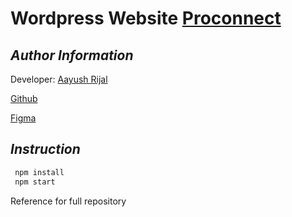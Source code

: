 # Wordpress Website [Proconnect](https://www.aiims.com.au)

## _Author Information_

Developer: [Aayush Rijal](https://www.aayushrijal.net)

[Github](https://github.com/aayushrijal91/proconnect)

[Figma](https://www.figma.com/file/PcIkLmXMfMpF00EZbGGxki/Pro-Connect?node-id=509-4&t=uRCNJZrsVD1WKYPd-0)

## _Instruction_

```bash
 npm install
 npm start
 ```

Reference for full repository

